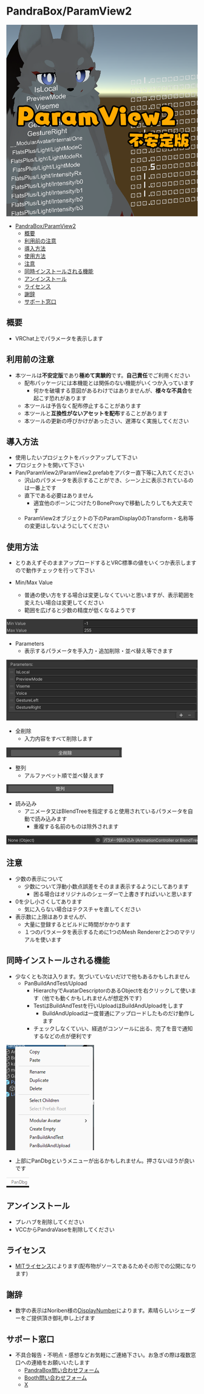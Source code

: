 # PandraBox/ParamView2

![alt text](res/img/image-5.png)

- [PandraBox/ParamView2](#pandraboxparamview2)
  - [概要](#概要)
  - [利用前の注意](#利用前の注意)
  - [導入方法](#導入方法)
  - [使用方法](#使用方法)
  - [注意](#注意)
  - [同時インストールされる機能](#同時インストールされる機能)
  - [アンインストール](#アンインストール)
  - [ライセンス](#ライセンス)
  - [謝辞](#謝辞)
  - [サポート窓口](#サポート窓口)

## 概要

- VRChat上でパラメータを表示します

## 利用前の注意

- 本ツールは**不安定版**であり**極めて実験的**です。**自己責任**でご利用ください
  - 配布パッケージには本機能とは関係のない機能がいくつか入っています
    - 何かを破壊する意図があるわけではありませんが、**様々な不具合**を起こす恐れがあります
  - 本ツールは予告なく配布停止することがあります
  - 本ツールと**互換性がないアセットを配布**することがあります
  - 本ツールの更新の呼びかけがあったさい、遅滞なく実施してください

## 導入方法

- 使用したいプロジェクトをバックアップして下さい
- プロジェクトを開いて下さい
- Pan/ParamView2/ParamView2.prefabをアバター直下等に入れてください
  - 沢山のパラメータを表示することができ、シーン上に表示されているのは一番上です
  - 直下である必要はありません
    - 適宜他のボーンにつけたりBoneProxyで移動したりしても大丈夫です
  - ParamView2オブジェクトの下のParamDisplay0のTransform・名称等の変更はしないようにしてください

## 使用方法

- とりあえずそのままアップロードするとVRC標準の値をいくつか表示しますので動作チェックを行って下さい

- Min/Max Value
  - 普通の使い方をする場合は変更しなくていいと思いますが、表示範囲を変えたい場合は変更してください
  - 範囲を広げると少数の精度が低くなるようです

![alt text](res/img/image.png)

- Parameters
  - 表示するパラメータを手入力・追加削除・並べ替え等できます

![alt text](res/img/image-1.png)

- 全削除
  - 入力内容をすべて削除します

![alt text](res/img/image-2.png)

- 整列
  - アルファベット順で並べ替えます

![alt text](res/img/image-3.png)


- 読み込み
  - アニメータ又はBlendTreeを指定すると使用されているパラメータを自動で読み込みます
    - 重複する名前のものは除外されます

![alt text](res/img/image-4.png)



## 注意
- 少数の表示について
  - 少数について浮動小数点誤差をそのまま表示するようにしてあります
    - 困る場合はオリジナルのシェーダーで上書きすればいいと思います
- 0を少し小さくしてあります
  - 気に入らない場合はテクスチャを直してください
- 表示数に上限はありませんが、
  - 大量に登録するとビルドに時間がかかります
  - １つのパラメータを表示するために1つのMesh Rendererと2つのマテリアルを使います

## 同時インストールされる機能

- 少なくとも次は入ります。気づいていないだけで他もあるかもしれません
  - PanBuildAndTest/Upload
    - HierarchyでAvatarDescriptorのあるObjectを右クリックして使います（他でも動くかもしれませんが想定外です）
    - TestはBuildAndTestを行いUploadはBuildAndUploadをします
      - BuildAndUploadは一度普通にアップロードしたものだけ動作します
    - チェックしなくていい、経過がコンソールに出る、完了を音で通知するなどの点が便利です
  
![alt text](res/img/image-6.png)
- 上部にPanDbgというメニューが出るかもしれません。押さないほうが良いです

![alt text](res/img/image-7.png)


## アンインストール

- プレハブを削除してください
- VCCからPandraVaseを削除してください

## ライセンス

- [MITライセンス](https://github.com/pandrabox/DressSW?tab=MIT-1-ov-file)によります(配布物がソースであるためその形での公開になります)

## 謝辞

- 数字の表示はNoriben様の[DisplayNumber](https://github.com/noriben327/DisplayNumber)によります。素晴らしいシェーダーをご提供頂き御礼申し上げます

## サポート窓口

- 不具合報告・不明点・感想などお気軽にご連絡下さい。お急ぎの際は複数窓口への連絡をお願いいたします
  - [PandraBox問い合わせフォーム](https://forms.gle/x5TvUhqvWwBjQZcn6)
  - [Booth問い合わせフォーム](https://pandrabox.booth.pm/)
  - [X](https://x.com/pandra_gmk)